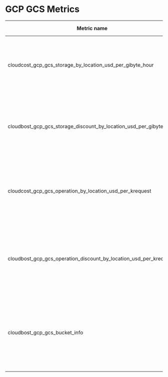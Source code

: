 # GCP GCS Metrics

| Metric name                                                        | Metric type | Description                                                                                                         | Labels                                                                                                                                                                                                                                                    |
|--------------------------------------------------------------------|-------------|---------------------------------------------------------------------------------------------------------------------|-----------------------------------------------------------------------------------------------------------------------------------------------------------------------------------------------------------------------------------------------------------|
| cloudcost_gcp_gcs_storage_by_location_usd_per_gibyte_hour          | Gauge       | Storage cost of GCS objects by location and storage_class. Cost represented in USD/(GiB*h)                          | `location`=&lt;GCP region&gt; <br/> `storage_class`=&lt;[GCP GCS storage class](https://cloud.google.com/storage/docs/storage-classes)&gt;                                                                                                                |
| cloudbost_gcp_gcs_storage_discount_by_location_usd_per_gibyte_hour | Gauge       | Discount for storage cost of GCS objects by location and storage_class. Cost represented in USD/(GiB*h)             | `location`=&lt;GCP region&gt; <br/> `storage_class`=&lt;[GCP GCS storage class](https://cloud.google.com/storage/docs/storage-classes)&gt;                                                                                                                |
| cloudcost_gcp_gcs_operation_by_location_usd_per_krequest           | Gauge       | Operation cost of GCS objects by location, storage_class, and opclass. Cost represented in USD/(1k req)             | `location`=&lt;GCP region&gt; <br/> `storage_class`=&lt;[GCP GCS storage class](https://cloud.google.com/storage/docs/storage-classes)&gt; <br/> `opclass`=&lt;[GCP GCS request operations](https://cloud.google.com/storage/pricing#process-pricing)&gt; |
| cloudbost_gcp_gcs_operation_discount_by_location_usd_per_krequest  | Gauge       | Discount for operation cost of GCS objects by location, storage_class, and opclass. Cost represented in USD/(1k req) | `location`=&lt;GCP region&gt; <br/> `storage_class`=&lt;[GCP GCS storage class](https://cloud.google.com/storage/docs/storage-classes)&gt; <br/> `opclass`=&lt;[GCP GCS request operations](https://cloud.google.com/storage/pricing#process-pricing)&gt; |
| cloudbost_gcp_gcs_bucket_info                                      | Gauge       | Location, location_type and storage class information for a GCS object by bucket_name                               | `location`=&lt;GCP region&gt; <br/> `location_type`=&lt;multi-region\|region\|dual-region&gt; <br/> `storage_class`=&lt;[GCP GCS storage class](https://cloud.google.com/storage/docs/storage-classes)&gt; <br/> `bucket_name`=&lt;name of the bucket&gt; |